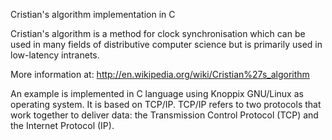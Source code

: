 Cristian's algorithm implementation in C

Cristian's algorithm is a method for clock synchronisation which can be used in many fields of distributive computer science but is primarily used in low-latency intranets.

More information at:
http://en.wikipedia.org/wiki/Cristian%27s_algorithm

An example is implemented in C language using Knoppix GNU/Linux as operating system. It is based on TCP/IP. TCP/IP refers to two protocols that work together to deliver data: the Transmission Control Protocol (TCP) and the Internet Protocol (IP).
